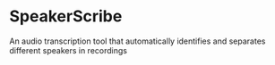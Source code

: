 # SpeakerScribe
An audio transcription tool that automatically identifies and separates different speakers in recordings
